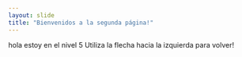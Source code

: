 ```yaml
---
layout: slide
title: "Bienvenidos a la segunda página!"
---
```

hola estoy en el nivel 5
Utiliza la flecha hacia la izquierda para volver!

